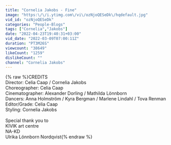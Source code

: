 ```yaml
---
title: "Cornelia Jakobs - Fine"
image: "https:\/\/i.ytimg.com\/vi\/ozNjoQESeDk\/hqdefault.jpg"
vid_id: "ozNjoQESeDk"
categories: "People-Blogs"
tags: ["Cornelia","Jakobs"]
date: "2022-04-23T19:40:31+03:00"
vid_date: "2022-03-09T07:00:11Z"
duration: "PT3M26S"
viewcount: "38649"
likeCount: "1259"
dislikeCount: ""
channel: "Cornelia Jakobs"
---
```

{% raw %}CREDITS <br />Director: Celia Caap / Cornelia Jakobs<br />Choreographer: Celia Caap<br />Cinematographer: Alexander Dorling / Mathilda Lönnborn<br />Dancers: Anna Holmström / Kyra Bergman / Marlene Lindahl / Tova Renman<br />Editor/Grade: Celia Caap<br />Styling: Cornelia Jakobs<br /><br />Special thank you to<br />KIVIK art centre<br />NA-KD<br />Ulrika Lönnborn Nordqvist{% endraw %}
